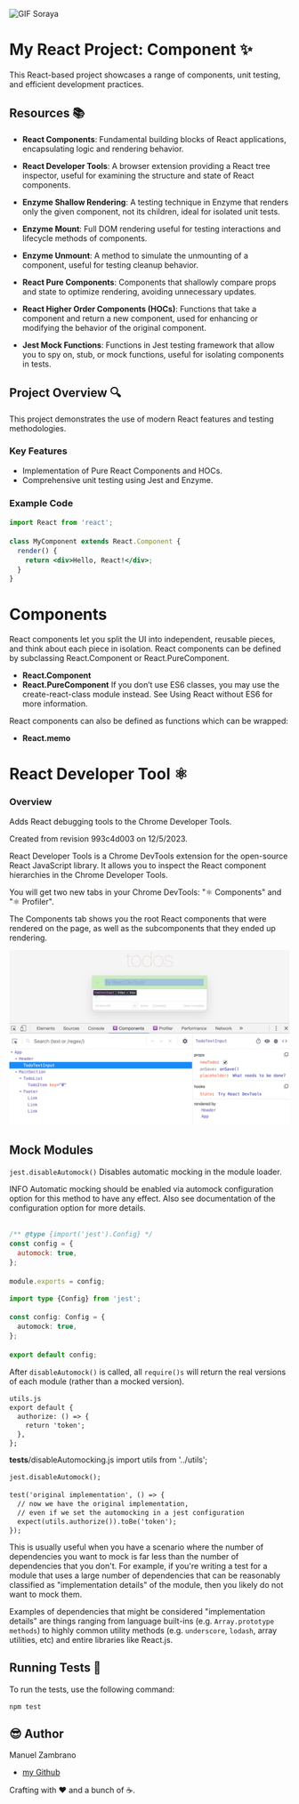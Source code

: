 ![GIF Soraya](https://media.giphy.com/media/uSaZNvjYoetFhEBAX2/giphy.gif)


# My React Project: Component :sparkles:

This React-based project showcases a range of components, unit testing, and efficient development practices.

## Resources :books:

- **React Components**: Fundamental building blocks of React applications, encapsulating logic and rendering behavior.

- **React Developer Tools**: A browser extension providing a React tree inspector, useful for examining the structure and state of React components.

- **Enzyme Shallow Rendering**: A testing technique in Enzyme that renders only the given component, not its children, ideal for isolated unit tests.

- **Enzyme Mount**: Full DOM rendering useful for testing interactions and lifecycle methods of components.

- **Enzyme Unmount**: A method to simulate the unmounting of a component, useful for testing cleanup behavior.

- **React Pure Components**: Components that shallowly compare props and state to optimize rendering, avoiding unnecessary updates.

- **React Higher Order Components (HOCs)**: Functions that take a component and return a new component, used for enhancing or modifying the behavior of the original component.

- **Jest Mock Functions**: Functions in Jest testing framework that allow you to spy on, stub, or mock functions, useful for isolating components in tests.

## Project Overview :mag:

This project demonstrates the use of modern React features and testing methodologies.

### Key Features

- Implementation of Pure React Components and HOCs.
- Comprehensive unit testing using Jest and Enzyme.

### Example Code

```jsx
import React from 'react';

class MyComponent extends React.Component {
  render() {
    return <div>Hello, React!</div>;
  }
}
```

# Components
React components let you split the UI into independent, reusable pieces, and think about each piece in isolation. React components can be defined by subclassing React.Component or React.PureComponent.

- **React.Component**
- **React.PureComponent**
If you don’t use ES6 classes, you may use the create-react-class module instead. See Using React without ES6 for more information.

React components can also be defined as functions which can be wrapped:

- **React.memo** 

# React Developer Tool ⚛️
### Overview
Adds React debugging tools to the Chrome Developer Tools.

Created from revision 993c4d003 on 12/5/2023.

React Developer Tools is a Chrome DevTools extension for the open-source React JavaScript library. It allows you to inspect the React component hierarchies in the Chrome Developer Tools.

You will get two new tabs in your Chrome DevTools: "⚛️ Components" and "⚛️ Profiler".

The Components tab shows you the root React components that were rendered on the page, as well as the subcomponents that they ended up rendering.

<img src="reactdev.png" alt="imagendev" width="600">

## Mock Modules

`jest.disableAutomock()`
Disables automatic mocking in the module loader.

INFO
Automatic mocking should be enabled via automock configuration option for this method to have any effect. Also see documentation of the configuration option for more details.

```JavaScript

/** @type {import('jest').Config} */
const config = {
  automock: true,
};

module.exports = config;
```

```TypeScript
import type {Config} from 'jest';

const config: Config = {
  automock: true,
};

export default config;
```


After `disableAutomock()` is called, all `require()s` will return the real versions of each module (rather than a mocked version).
```
utils.js
export default {
  authorize: () => {
    return 'token';
  },
};
```
__tests__/disableAutomocking.js
import utils from '../utils';
```
jest.disableAutomock();

test('original implementation', () => {
  // now we have the original implementation,
  // even if we set the automocking in a jest configuration
  expect(utils.authorize()).toBe('token');
});
```
This is usually useful when you have a scenario where the number of dependencies you want to mock is far less than the number of dependencies that you don't. For example, if you're writing a test for a module that uses a large number of dependencies that can be reasonably classified as "implementation details" of the module, then you likely do not want to mock them.

Examples of dependencies that might be considered "implementation details" are things ranging from language built-ins (e.g. `Array.prototype methods`) to highly common utility methods (e.g. `underscore`, `lodash`, array utilities, etc) and entire libraries like React.js.



## Running Tests :runner:
To run the tests, use the following command:
```
npm test
```

## :sunglasses: Author
Manuel Zambrano

- [my Github](https://github.com/mnlazs)

Crafting with :heart: and a bunch of :coffee:.


